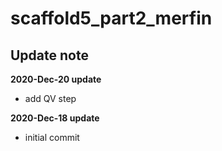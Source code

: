 # scaffold5_part2_merfin
## Update note

**2020-Dec-20 update**
- add QV step

**2020-Dec-18 update**
- initial commit 